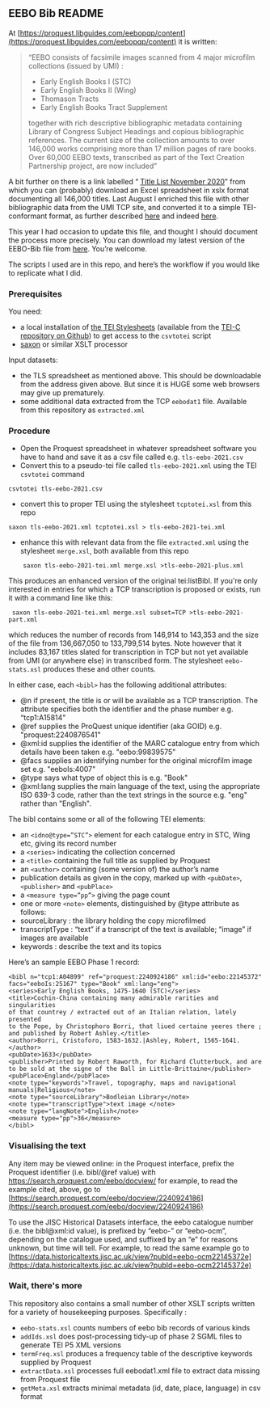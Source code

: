 #
## EEBO Bib README

At 
[https://proquest.libguides.com/eebopqp/content](https://proquest.libguides.com/eebopqp/content) it is written: 
> “EEBO consists of facsimile images scanned from 4 major microfilm collections (issued by UMI) : 
> - Early English Books I (STC) 
> - Early English Books II (Wing) 
> - Thomason Tracts 
> - Early English Books Tract Supplement
> 
> together with rich descriptive bibliographic metadata containing Library of Congress Subject Headings and copious bibliographic references.  The current size of the collection amounts to over 146,000 works comprising more than 17 million pages of rare books. Over 60,000 EEBO texts, transcribed as part of the Text Creation Partnership project, are now included” 


A bit further on there is a link labelled “
[Title List November 2020](https://www.proquest.com/go/tls-eebo)”   from which you can (probably) download  an Excel spreadsheet in xslx format documenting all 146,000 titles.  Last August I  enriched this file with other bibliographic data from the UMI TCP site, and converted it to a simple TEI-conformant format, as further described 
[here](https://foxglove.hypotheses.org/601) and indeed
[here](https://foxglove.hypotheses.org/604).

This year I had occasion to update this file, and thought I should document the process more precisely. You can download my latest version of the EEBO-Bib file from
[here](https://app.box.com/s/3p6ft7xebsrp6rd6jv0lzde19tx28en5). You’re welcome. 

The scripts I used are in this repo, and here’s the workflow if you would like to replicate what I did.

### Prerequisites 

You need: 
- a local installation of 
[the TEI Stylesheets](https://tei-c.org/release/doc/tei-xsl/) (available from the
[TEI-C repository on Github](https://tei-c.org/guidelines/p5/using-the-tei-github-repository)) to get access to the `csvtotei` script
- [saxon](https://www.saxonica.com/html/products/products.html) or similar XSLT processor

Input datasets:
- the TLS spreadsheet as mentioned above. This should be downloadable from the address given above. But since it is HUGE some web browsers may give up prematurely. 
- some additional data extracted from the TCP `eebodat1` file. Available from this repository as `extracted.xml`
 
### Procedure
- Open the Proquest spreadsheet in whatever spreadsheet software you have to hand and save it as a csv file called e.g. `tls-eebo-2021.csv`
- Convert this to a pseudo-tei file called `tls-eebo-2021.xml` using the TEI `csvtotei` command
```
csvtotei tls-eebo-2021.csv
```
- convert this to proper TEI using the stylesheet `tcptotei.xsl` from this repo
```
saxon tls-eebo-2021.xml tcptotei.xsl > tls-eebo-2021-tei.xml
```
- enhance this  with relevant data from the file `extracted.xml` using the stylesheet `merge.xsl`, both available from this repo
```
    saxon tls-eebo-2021-tei.xml merge.xsl >tls-eebo-2021-plus.xml
```
This produces an enhanced version of the original tei:listBibl. If you're only interested in  entries for which a TCP transcription is proposed or exists, run it with a command line like this:
```
 saxon tls-eebo-2021-tei.xml merge.xsl subset=TCP >tls-eebo-2021-part.xml
```
which reduces the number of records from  146,914 to 143,353 and the size of the file from 136,667,050 to 133,799,514 bytes. Note however that it includes 83,167 titles slated for transcription in TCP but not yet available from UMI (or anywhere else) in transcribed form. The stylesheet `eebo-stats.xsl` produces these and other counts.
<!--
 146914 records in the PQ catalogue
        of which 
        143353 have TCP identifiers
        60186 are boxed up
        (25276 phase 1 and 34910 phase 2)
        The catalogue identifies
        60251  transcribed
        146422  imaged
        145453  with imageset identifiers-->

In either case, each `<bibl>` has the following additional attributes:
- @n if present, the title is or will be available as a TCP transcription. The attribute specifies both the identifier and the phase number e.g. “tcp1:A15814"
- @ref supplies the  ProQuest unique identifier (aka GOID) e.g. "proquest:2240876541"
- @xml:id supplies the identifier of the MARC catalogue entry from which details have been taken  e.g. "eebo:99839575"
- @facs supplies  an identifying number for the original microfilm image set e.g. "eeboIs:4007"
- @type says what type of object this is e.g. "Book" 
- @xml:lang supplies the main language of the text, using the appropriate ISO 639-3 code, rather than the text strings in the source e.g. "eng" rather than "English".

The bibl contains some or all of the following TEI elements:

- an `<idno@type=”STC”>` element for each catalogue entry in STC, Wing etc, giving its record number
- a `<series>` indicating the collection concerned
- a `<title>` containing the full title as supplied by Proquest
- an `<author>` containing (some version of) the author’s name
- publication details as given in the copy, marked up with `<pubDate>`, `<publisher>` and `<pubPlace>`
- a `<measure type=”pp”>` giving the page count
- one or more `<note>` elements, distinguished by @type attribute as follows:
- sourceLibrary : the library holding the copy microfilmed
- transcriptType : “text” if a transcript of the text is available; “image” if images are available
- keywords : describe the text and its topics

Here’s an sample EEBO Phase 1 record:

```
<bibl n="tcp1:A04899" ref="proquest:2240924186" xml:id="eebo:22145372"
facs="eeboIs:25167" type="Book" xml:lang="eng">
<series>Early English Books, 1475-1640 (STC)</series>
<title>Cochin-China containing many admirable rarities and singularities
of that countrey / extracted out of an Italian relation, lately presented 
to the Pope, by Christophoro Borri, that liued certaine yeeres there ; 
and published by Robert Ashley.</title>
<author>Borri, Cristoforo, 1583-1632.|Ashley, Robert, 1565-1641.</author>
<pubDate>1633</pubDate>
<publisher>Printed by Robert Raworth, for Richard Clutterbuck, and are to be sold at the signe of the Ball in Little-Brittaine</publisher>
<pubPlace>England</pubPlace>
<note type="keywords">Travel, topography, maps and navigational manuals|Religious</note>
<note type="sourceLibrary">Bodleian Library</note>
<note type="transcriptType">text image </note>
<note type="langNote">English</note>
<measure type="pp">36</measure>
</bibl>
```
### Visualising the text

Any item may be viewed online: in the Proquest interface, prefix the Proquest identifier (i.e. bibl/@ref value) with https://search.proquest.com/eebo/docview/  for example, to read the example cited, above, go to 
[https://search.proquest.com/eebo/docview/2240924186](https://search.proquest.com/eebo/docview/2240924186)
  
To use the JISC Historical Datasets interface, the eebo catalogue number (i.e. the bibl@xml:id value), is prefixed by “eebo-” or “eebo-ocm”, depending on the catalogue used, and suffixed by an “e” for reasons unknown, but time will tell.  For example, to read the same example go to 
[https://data.historicaltexts.jisc.ac.uk/view?pubId=eebo-ocm22145372e](https://data.historicaltexts.jisc.ac.uk/view?pubId=eebo-ocm22145372e)

### Wait, there's more

 This repository also contains a small number of other XSLT scripts written for a variety of housekeeping purposes. Specifically :
 
 - `eebo-stats.xsl` counts numbers of eebo bib records of various kinds
 - `addIds.xsl` does post-processing tidy-up of phase 2  SGML files to generate TEI P5 XML versions 
 - `termFreq.xsl` produces a frequency table of the descriptive keywords supplied by Proquest 
 - `extractData.xsl` processes full eebodat1.xml file to extract data missing from Proquest file
 - `getMeta.xsl` extracts minimal metadata (id, date, place, language) in csv format
 